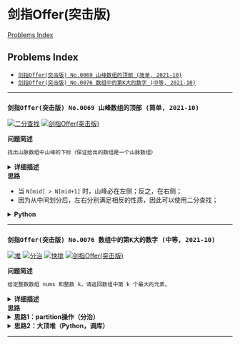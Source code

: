 # 剑指Offer(突击版)

[Problems Index](#problems-index)

<!-- Tag: 剑指Offer(突击版) -->

Problems Index
---
- [`剑指Offer(突击版) No.0069 山峰数组的顶部 (简单, 2021-10)`](#剑指offer突击版-no0069-山峰数组的顶部-简单-2021-10)
- [`剑指Offer(突击版) No.0076 数组中的第K大的数字 (中等, 2021-10)`](#剑指offer突击版-no0076-数组中的第k大的数字-中等-2021-10)

---

### `剑指Offer(突击版) No.0069 山峰数组的顶部 (简单, 2021-10)`


[![二分查找](https://img.shields.io/badge/二分查找-lightgray.svg)](算法-二分法.md)
[![剑指Offer(突击版)](https://img.shields.io/badge/剑指Offer(突击版)-lightgray.svg)](题集-剑指Offer(突击版).md)
<!-- Tag: 二分查找 -->

<summary><b>问题简述</b></summary>

```txt
找出山脉数组中山峰的下标（保证给出的数组是一个山脉数组）
```

<details><summary><b>详细描述</b></summary>

```txt
符合下列属性的数组 arr 称为 山峰数组（山脉数组） ：

    arr.length >= 3
    存在 i（0 < i < arr.length - 1）使得：
        arr[0] < arr[1] < ... arr[i-1] < arr[i]
        arr[i] > arr[i+1] > ... > arr[arr.length - 1]
    
    给定由整数组成的山峰数组 arr ，返回任何满足 arr[0] < arr[1] < ... arr[i - 1] < arr[i] > arr[i + 1] > ... > arr[arr.length - 1] 的下标 i ，即山峰顶部。

示例 1：
    输入：arr = [0,1,0]
    输出：1
示例 2：
    输入：arr = [1,3,5,4,2]
    输出：2
示例 3：
    输入：arr = [0,10,5,2]
    输出：1
示例 4：
    输入：arr = [3,4,5,1]
    输出：2
示例 5：
    输入：arr = [24,69,100,99,79,78,67,36,26,19]
    输出：2

提示：
    3 <= arr.length <= 10^4
    0 <= arr[i] <= 10^6
    题目数据保证 arr 是一个山脉数组
 
进阶：很容易想到时间复杂度 O(n) 的解决方案，你可以设计一个 O(log(n)) 的解决方案吗？

来源：力扣（LeetCode）
链接：https://leetcode-cn.com/problems/B1IidL
著作权归领扣网络所有。商业转载请联系官方授权，非商业转载请注明出处。
```

</details>


<summary><b>思路</b></summary>

- 当 `N[mid] > N[mid+1]` 时，山峰必在左侧；反之，在右侧；
- 因为从中间划分后，左右分别满足相反的性质，因此可以使用二分查找；


<details><summary><b>Python</b></summary>

```python
class Solution:
    def peakIndexInMountainArray(self, arr: List[int]) -> int:
        """"""
        left, right = 1, len(arr) - 2

        ans = 0
        while left <= right:
            mid = left + (right - left) // 2
            if arr[mid] > arr[mid + 1]:  # 山峰在左侧
                ans = mid  # 目前已知 mid 位置的值是最大的，因为保证 arr 是一个山脉数组，所以一定会来到这个分支
                right = mid - 1
            else:  # 山峰在右侧
                left = mid + 1

        return ans
```

</details>

---
### `剑指Offer(突击版) No.0076 数组中的第K大的数字 (中等, 2021-10)`


[![堆](https://img.shields.io/badge/堆-lightgray.svg)](数据结构-堆、优先队列.md)
[![分治](https://img.shields.io/badge/分治-lightgray.svg)](算法-递归(迭代)、分治.md)
[![快排](https://img.shields.io/badge/快排-lightgray.svg)](算法-排序(快排).md)
[![剑指Offer(突击版)](https://img.shields.io/badge/剑指Offer(突击版)-lightgray.svg)](题集-剑指Offer(突击版).md)
<!-- Tag: 堆、分治、快排 -->

<summary><b>问题简述</b></summary>

```txt
给定整数数组 nums 和整数 k，请返回数组中第 k 个最大的元素。
```

<details><summary><b>详细描述</b></summary>

```txt
给定整数数组 nums 和整数 k，请返回数组中第 k 个最大的元素。

请注意，你需要找的是数组排序后的第 k 个最大的元素，而不是第 k 个不同的元素。

示例 1:
    输入: [3,2,1,5,6,4] 和 k = 2
    输出: 5
示例 2:
    输入: [3,2,3,1,2,4,5,5,6] 和 k = 4
    输出: 4

提示：
    1 <= k <= nums.length <= 10^4
    -10^4 <= nums[i] <= 10^4

来源：力扣（LeetCode）
链接：https://leetcode-cn.com/problems/xx4gT2
著作权归领扣网络所有。商业转载请联系官方授权，非商业转载请注明出处。
```

</details>


<summary><b>思路</b></summary>

<details><summary><b>思路1：partition操作（分治）</b></summary>

- partition操作描述：先随机确定一个锚点，然后将数组划分为小于锚点和大于锚点的两部分呢；

```python
import random


class Solution:
    """"""

    def findKthLargest(self, nums: List[int], k: int) -> int:  # noqa
        """"""
        lo, hi = 0, len(nums) - 1

        while True:  # 第 k 大，排序后期下标应该是 k - 1
            idx = self.partition(nums, lo, hi)
            if idx + 1 == k:
                return nums[idx]
            elif idx + 1 < k:
                lo = idx + 1
            else:
                hi = idx - 1

    def partition(self, nums: List[int], lo: int, hi: int) -> int:
        """"""
        # === 挑选锚点 ===
        # 方式1）默认选 lo 作为锚点
        # pivot = nums[lo]

        # 方式2）随机选择一个锚点，并把锚点固定到首位或末位，这里交换到首位
        flag = random.randint(lo, hi)
        pivot = nums[flag]
        nums[flag], nums[lo] = nums[lo], nums[flag]

        # === partition 操作 ===
        # 方式1）单向遍历
        idx = lo  # 记录锚点在数组中的升序顺位
        for i in range(lo + 1, hi + 1):
            if nums[i] > pivot:  # 找到一个大于锚点的值
                idx += 1
                nums[idx], nums[i] = nums[i], nums[idx]

        nums[idx], nums[lo] = nums[lo], nums[idx]  # 把锚点交换到 idx 的位置

        return idx

        # 方式2）左右交换
        # l, r = lo, hi
        # while l < r:
        #     while l < r and nums[r] <= pivot:
        #         r -= 1
        #     while l < r and nums[l] >= pivot:
        #         l += 1
        #     if l < r:
        #         nums[l], nums[r] = nums[r], nums[l]
        # nums[lo], nums[l] = nums[l], nums[lo]
        #
        # return l
```

</details>


<details><summary><b>思路2：大顶堆（Python，调库）</b></summary>

```python
import heapq


class Solution:
    def findKthLargest(self, nums: List[int], k: int) -> int:
        """"""
        heap = []
        
        for x in nums:
            heapq.heappush(heap, -x)  # 默认是小顶堆，这里传入 -x，模拟大顶堆
            
        for _ in range(k - 1):
            heapq.heappop(heap)
            
        return -heap[0]
```

</details>

---
